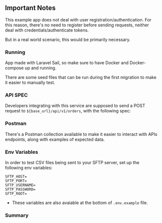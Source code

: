 ## Important Notes
This example app does not deal with user registration/authentication. For this reason, there's no need to register before
sending requests, neither deal with credentials/authenticate tokens.

But in a real world scenario, this would be primarily necessary.

### Running
App made with Laravel Sail, so make sure to have Docker and Docker-compose up and running.

There are some seed files that can be run during the first migration to make it easier to manually test.

### API SPEC
Developers integrating with this service are supposed to send a POST request to `${base_url}/api/v1/orders`, with the following spec:

### Postman
There's a Postman collection available to make it easier to interact with APIs endpoints,
along with examples of expected data.

### Env Variables
In order to test CSV files being sent to your SFTP server, set up the following env variables:
```
SFTP_HOST=
SFTP_PORT=
SFTP_USERNAME=
SFTP_PASSWORD=
SFTP_ROOT=
```

* These variables are also avaiable at the bottom of `.env.example` file.

### Summary
